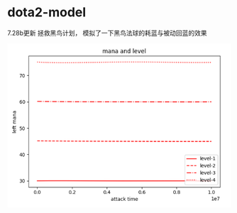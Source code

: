 # dota2-model
7.28b更新 拯救黑鸟计划， 模拟了一下黑鸟法球的耗蓝与被动回蓝的效果

![](https://github.com/FFAAF/dota2-model/blob/master/image/harbinger%20mana.png)